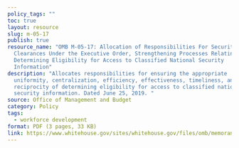 ```yaml
---
policy_tags: ""
toc: true
layout: resource
slug: m-05-17
publish: true
resource_name: "OMB M-05-17: Allocation of Responsibilities For Security
  Clearances Under the Executive Order, Strengthening Processes Relating to
  Determining Eligibility for Access to Classified National Security
  Information"
description: "Allocates responsibilities for ensuring the appropriate
  uniformity, centralization, efficiency, effectiveness, timeliness, and
  reciprocity of determining eligibility for access to classified national
  security information. Dated June 25, 2019. "
source: Office of Management and Budget
category: Policy
tags:
  - workforce development
format: PDF (3 pages, 33 KB)
link: https://www.whitehouse.gov/sites/whitehouse.gov/files/omb/memoranda/2005/m05-17.pdf
---
```

